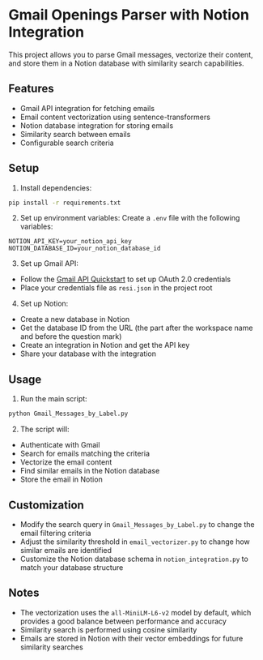 # Gmail Openings Parser with Notion Integration

This project allows you to parse Gmail messages, vectorize their content, and store them in a Notion database with similarity search capabilities.

## Features

- Gmail API integration for fetching emails
- Email content vectorization using sentence-transformers
- Notion database integration for storing emails
- Similarity search between emails
- Configurable search criteria

## Setup

1. Install dependencies:
```bash
pip install -r requirements.txt
```

2. Set up environment variables:
Create a `.env` file with the following variables:
```
NOTION_API_KEY=your_notion_api_key
NOTION_DATABASE_ID=your_notion_database_id
```

3. Set up Gmail API:
- Follow the [Gmail API Quickstart](https://developers.google.com/gmail/api/quickstart/python) to set up OAuth 2.0 credentials
- Place your credentials file as `resi.json` in the project root

4. Set up Notion:
- Create a new database in Notion
- Get the database ID from the URL (the part after the workspace name and before the question mark)
- Create an integration in Notion and get the API key
- Share your database with the integration

## Usage

1. Run the main script:
```bash
python Gmail_Messages_by_Label.py
```

2. The script will:
- Authenticate with Gmail
- Search for emails matching the criteria
- Vectorize the email content
- Find similar emails in the Notion database
- Store the email in Notion

## Customization

- Modify the search query in `Gmail_Messages_by_Label.py` to change the email filtering criteria
- Adjust the similarity threshold in `email_vectorizer.py` to change how similar emails are identified
- Customize the Notion database schema in `notion_integration.py` to match your database structure

## Notes

- The vectorization uses the `all-MiniLM-L6-v2` model by default, which provides a good balance between performance and accuracy
- Similarity search is performed using cosine similarity
- Emails are stored in Notion with their vector embeddings for future similarity searches 